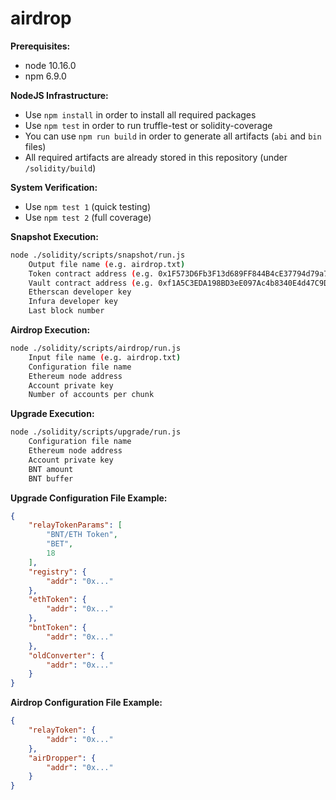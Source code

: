 # airdrop

**Prerequisites:**
- node 10.16.0
- npm 6.9.0

**NodeJS Infrastructure:**
- Use `npm install` in order to install all required packages
- Use `npm test` in order to run truffle-test or solidity-coverage
- You can use `npm run build` in order to generate all artifacts (`abi` and `bin` files)
- All required artifacts are already stored in this repository (under `/solidity/build`)

**System Verification:**
- Use `npm test 1` (quick testing)
- Use `npm test 2` (full coverage)

**Snapshot Execution:**
```bash
node ./solidity/scripts/snapshot/run.js
    Output file name (e.g. airdrop.txt)
    Token contract address (e.g. 0x1F573D6Fb3F13d689FF844B4cE37794d79a7FF1C)
    Vault contract address (e.g. 0xf1A5C3EDA198BD3eE097Ac4b8340E4d47C9D4679)
    Etherscan developer key
    Infura developer key
    Last block number
```

**Airdrop Execution:**
```bash
node ./solidity/scripts/airdrop/run.js
    Input file name (e.g. airdrop.txt)
    Configuration file name
    Ethereum node address
    Account private key
    Number of accounts per chunk
```

**Upgrade Execution:**
```bash
node ./solidity/scripts/upgrade/run.js
    Configuration file name
    Ethereum node address
    Account private key
    BNT amount
    BNT buffer
```

**Upgrade Configuration File Example:**
```json
{
    "relayTokenParams": [
        "BNT/ETH Token",
        "BET",
        18
    ],
    "registry": {
        "addr": "0x..."
    },
    "ethToken": {
        "addr": "0x..."
    },
    "bntToken": {
        "addr": "0x..."
    },
    "oldConverter": {
        "addr": "0x..."
    }
}
```

**Airdrop Configuration File Example:**
```json
{
    "relayToken": {
        "addr": "0x..."
    },
    "airDropper": {
        "addr": "0x..."
    }
}
```
